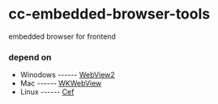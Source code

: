 # cc-embedded-browser-tools
embedded browser for frontend

### depend on
- Winodows ------ [WebView2](https://docs.microsoft.com/en-us/microsoft-edge/webview2/)
- Mac ------ [WKWebView](https://developer.apple.com/documentation/webkit/wkwebview)
- Linux ------ [Cef](https://bitbucket.org/chromiumembedded/cef/src/master/)
